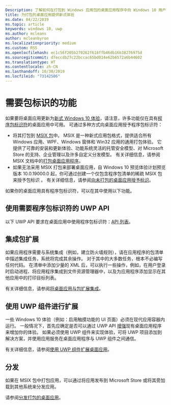 ```yaml
---
Description: 了解如何在打包到 Windows 应用包的桌面应用程序中向 Windows 10 用户提供新式体验。
title: 为打包的桌面应用提供新式体验
ms.date: 04/22/2019
ms.topic: article
keywords: windows 10, uwp
ms.author: mcleans
author: mcleanbyron
ms.localizationpriority: medium
ms.custom: RS5
ms.openlocfilehash: ec1c56f205b270262f618ffb46db16b38276975d
ms.sourcegitcommit: d7eccdb27c22bccac65bd014e62b6572a6b44602
ms.translationtype: HT
ms.contentlocale: zh-CN
ms.lasthandoff: 10/30/2019
ms.locfileid: "73142506"
---
```

# <a name="features-that-require-package-identity"></a>需要包标识的功能

如果要将桌面应用更新为[新式 Windows 10 体验](index.md)，请注意，许多功能仅在具有[程序包标识符](https://docs.microsoft.com/uwp/schemas/appxpackage/uapmanifestschema/element-identity)的桌面应用中可用。 可通过多种方式向桌面应用授予程序包标识符：

* 将其打包到 [MSIX 包](/windows/msix/desktop/desktop-to-uwp-root)中。 MSIX 是一种新式应用包格式，提供适合所有 Windows 应用、WPF、Windows 窗体和 Win32 应用的通用打包体验。 它提供了可靠的安装和更新体验、功能系统灵活的托管安全模型、对 Microsoft Store 的支持、企业管理以及许多自定义分发模型。 有关详细信息，请参阅 MSIX 文档中的[打包桌面应用程序](https://docs.microsoft.com/windows/msix/desktop/desktop-to-uwp-root)。
* 如果无法采用 MSIX 打包来部署桌面应用，自 Windows 10 预览体验计划预览版本 10.0.19000.0 起，你可通过创建一个仅包含程序包清单的稀疏 MSIX 包来授予包标识  。 有关详细信息，请参阅[向未打包的桌面应用授予标识](grant-identity-to-nonpackaged-apps.md)。

如果你的桌面应用具有程序包标识符，可以在其中使用以下功能。

## <a name="use-uwp-apis-that-require-package-identity"></a>使用需要程序包标识符的 UWP API

以下 UWP API 要求在桌面应用中使用程序包标识符：[API 列表](desktop-to-uwp-supported-api.md#list-of-apis)。

## <a name="integrate-with-package-extensions"></a>集成包扩展

如果应用程序需要与系统集成（例如，建立防火墙规则），请在应用程序的包清单中描述集成任务，系统将完成其余操作。 对于其中的大多数任务，根本不必编写任何代码。 在清单中添加少量的 XML 后，可以执行一些操作，例如，在用户登录时启动进程、将应用程序集成到文件资源管理器中，以及为应用程序添加显示在其他应用中的打印目标列表。

有关详细信息，请参阅[将桌面应用与包扩展集成](desktop-to-uwp-extensions.md)。

## <a name="extend-with-uwp-components"></a>使用 UWP 组件进行扩展

一些 Windows 10 体验（例如：启用触摸功能的 UI 页面）必须在现代应用容器内运行。 一般情况下，首先应确定是否可以通过 UWP API [增强](desktop-to-uwp-enhance.md)现有桌面应用程序来增加你的体验。 如果必须使用 UWP 组件来实现体验，可将 UWP 项目添加到解决方案，并使用应用服务在桌面应用程序与 UWP 组件之间通信。

有关详细信息，请参阅[使用 UWP 组件扩展桌面应用](desktop-to-uwp-extend.md)。

## <a name="distribute"></a>分发

如果在 MSIX 包中打包应用，可以通过将应用发布到 Microsoft Store 或将其旁加载到其他系统来分发应用。

请参阅[分发打包的桌面应用](desktop-to-uwp-distribute.md)。
